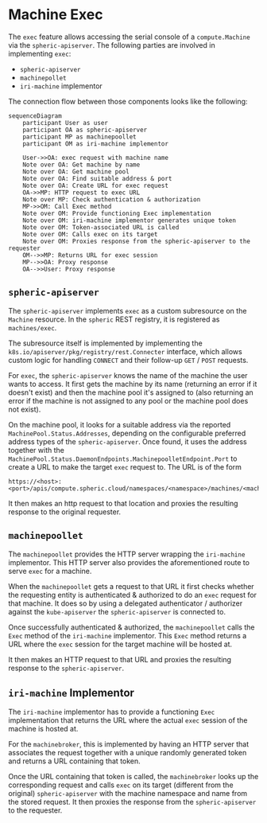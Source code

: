 # Machine Exec

The `exec` feature allows accessing the serial console of a
`compute.Machine` via the `spheric-apiserver`.
The following parties are involved in implementing `exec`:

* `spheric-apiserver`
* `machinepollet`
* `iri-machine` implementor

The connection flow between those components looks like the following:

```mermaid
sequenceDiagram
    participant User as user
    participant OA as spheric-apiserver
    participant MP as machinepoollet
    participant OM as iri-machine implementor

    User->>OA: exec request with machine name
    Note over OA: Get machine by name
    Note over OA: Get machine pool
    Note over OA: Find suitable address & port
    Note over OA: Create URL for exec request
    OA->>MP: HTTP request to exec URL
    Note over MP: Check authentication & authorization
    MP->>OM: Call Exec method
    Note over OM: Provide functioning Exec implementation
    Note over OM: iri-machine implementor generates unique token
    Note over OM: Token-associated URL is called
    Note over OM: Calls exec on its target
    Note over OM: Proxies response from the spheric-apiserver to the requester
    OM-->>MP: Returns URL for exec session
    MP-->>OA: Proxy response
    OA-->>User: Proxy response
```

## `spheric-apiserver`

The `spheric-apiserver` implements `exec` as a custom subresource
on the `Machine` resource. In the `spheric` REST registry,
it is registered as `machines/exec`.

The subresource itself is implemented by implementing the
`k8s.io/apiserver/pkg/registry/rest.Connecter` interface, which
allows custom logic for handling `CONNECT` and their follow-up
`GET` / `POST` requests.

For `exec`, the `spheric-apiserver` knows the name of the machine
the user wants to access. It first gets the machine by its name
(returning an error if it doesn't exist) and then the machine pool
it's assigned to (also returning an error if the machine is
not assigned to any pool or the machine pool does not exist).

On the machine pool, it looks for a suitable address via the reported
`MachinePool.Status.Addresses`, depending on the configurable preferred
address types of the `spheric-apiserver`. Once found, it uses the
address together with the
`MachinePool.Status.DaemonEndpoints.MachinepoolletEndpoint.Port` to
create a URL to make the target `exec` request to. The URL is of the
form

```
https://<host>:<port>/apis/compute.spheric.cloud/namespaces/<namespace>/machines/<machine/exec
```

It then makes an http request to that location and proxies the
resulting response to the original requester.

## `machinepoollet`

The `machinepoollet` provides the HTTP server wrapping the
`iri-machine` implementor. This HTTP server also provides the
aforementioned route to serve `exec` for a machine.

When the `machinepoollet` gets a request to that URL it first
checks whether the requesting entity is authenticated & authorized
to do an `exec` request for that machine. It does so by using a
delegated authenticator / authorizer against the `kube-apiserver`
the `spheric-apiserver` is connected to.

Once successfully authenticated & authorized, the `machinepoollet`
calls the `Exec` method of the `iri-machine` implementor. This
`Exec` method returns a URL where the `exec` session for the target
machine will be hosted at.

It then makes an HTTP request to that URL and proxies the resulting
response to the `spheric-apiserver`.

## `iri-machine` Implementor

The `iri-machine` implementor has to provide a functioning `Exec`
implementation that returns the URL where the actual `exec` session
of the machine is hosted at.

For the `machinebroker`, this is implemented by having an HTTP
server that associates the request together with a unique randomly
generated token and returns a URL containing that token.

Once the URL containing that token is called, the `machinebroker`
looks up the corresponding request and calls `exec` on its target
(different from the original) `spheric-apiserver` with the machine
namespace and name from the stored request. It then proxies the
response from the `spheric-apiserver` to the requester.
